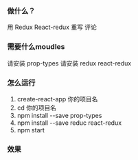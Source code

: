 ### 做什么？
用 Redux     React-redux 重写 评论

### 需要什么moudles
请安装 prop-types
请安装 redux react-redux

### 怎么运行
1. create-react-app 你的项目名
2. cd 你的项目名
3. npm install --save prop-types
4. npm install --save reduc react-redux
4. npm start


### 效果
